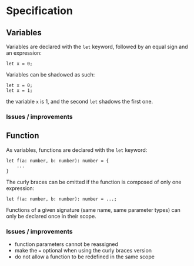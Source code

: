 # Specification

## Variables
Variables are declared with the `let` keyword, followed by an equal sign and an expression:
```
let x = 0;
```

Variables can be shadowed as such:
```
let x = 0;
let x = 1;
```
the variable `x` is 1, and the second `let` shadows the first one.

### Issues / improvements

## Function
As variables, functions are declared with the `let` keyword:
```
let f(a: number, b: number): number = {
    ...
}
```
The curly braces can be omitted if the function is composed of only one expression:
```
let f(a: number, b: number): number = ...;
```
Functions of a given signature (same name, same parameter types) can only be declared once in their scope.

### Issues / improvements
 - function parameters cannot be reassigned
 - make the `=` optional when using the curly braces version
 - do not allow a function to be redefined in the same scope